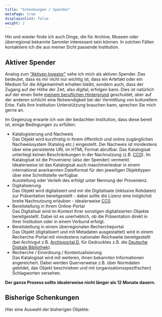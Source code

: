 ```yaml
---
title: "Schenkungen / Spenden"
metaPage: true
displayinlist: false
weight: 2
---
```


Hin und wieder finde ich auch Dinge, die für Archive, Museen oder überregional bekannte Sammler interessant sein können. In solchen Fällen kontaktiere ich die aus meiner Sicht passende Institution.

<a class="no-link" name="donation-conditions" id="donation-conditions"></a>
## Aktiver Spender

Analog zum ["Aktiven Investor"](https://de.wikipedia.org/wiki/Aktiver_Investor) sehe ich mich als aktiven Spender. Das bedeutet, dass es mir nicht nur wichtig ist, dass ein Artefakt oder ein Medium für die Allgemeinheit erhalten bleibt, sondern auch, dass der Zugang auf der Höhe der Zeit, also digital, erfolgen kann. Dies ist natürlich auf der einen Seite [meinem beruflichen Hintergrund](/about/#professional-interests) geschuldet, aber auf der anderen schlicht eine Notwendigkeit bei der Vermittlung von kulturellem Erbe. Falls Ihre Institution Unterstützung brauchen kann, sprechen Sie mich gerne an.

Im Gegenzug erwarte ich von der bedachten Institution, dass diese bereit ist, einige Bedingungen zu erfüllen:

<ul class="list-block">
    <li><div class="li-heading">Katalogisierung und Nachweis</div>
        <div class="li-body type-text">Das Objekt wird kurzfristig in Ihrem öffentlich und online zugänglichen Nachweissystem (Katalog etc.) eingestellt. Der Nachweis ist mindestens über eine persistente URL im HTML Format abrufbar. Das Katalogisat unterliegt keinen Beschränkungen in der Nachnutzung (z.B. <a href="https://creativecommons.org/share-your-work/public-domain/cc0/" title="CC0">CC0</a>). Im Katalogisat ist die Provenienz (also der Spender) vermerkt.
        </div>
        <div class="li-body type-text para">Idealerweise ist das Katalogisat auch maschinenlesbar in einem international anerkannten Dateiformat für den jeweiligen Objekttypen über eine Schnittstelle verfügbar.
        </div>
        <div class="li-body type-text para">Ausstellung oder Verleih des erfolgt unter Nennung der Provenienz.
        </div>
    </li>
    <li><div class="li-heading">Digitalisierung</div></li>
        <div class="li-body type-text">Das Objekt wird digitalisiert und mir die Digitalisate (inklusive Rohdaten) zur Präsentation bereitgestellt - dabei sollte die Lizenz eine möglichst breite Nachnutzung erlauben - idealerweise <a href="https://creativecommons.org/share-your-work/public-domain/cc0/" title="CC0">CC0</a>.
        </div>
    </li>
    <li><div class="li-heading">Bereitstellung in Ihrem Online-Portal</div></li>
        <div class="li-body type-text">Das Digitalisat wird im Kontext Ihrer sonstigen digitalisierten Objekte bereitgestellt. Dabei ist es unerheblich, ob die Präsentation direkt in Ihrer Institution oder in einem Verbund erfolgt.
        </div>
    </li>
    <li><div class="li-heading">Bereitstellung in einem überregionalen Rechercheportal</div></li>
        <div class="li-body type-text">Das Objekt (digitalisiert und mit Metadaten ausgestattet) wird in einem Recherche-Portal mit mindestens nationaler Reichweite bereitgestellt (bei Archivgut z.B. <a href="https://www.archivportal-d.de/" title="Archivportal D">Archivportal D</a>, für Gedrucktes z.B. die <a href="https://www.deutsche-digitale-bibliothek.de/" title="Deutsche Digitale Bibliothek">Deutsche Digitale Bibliothek</a>).
        </div>
    </li>
    <li><div class="li-heading">Recherche / Einordnung / Kontextualisierung</div></li>
        <div class="li-body type-text">Das Katalogisat wird mit weiteren, ihnen bekannten Informationen angereichert. Dabei werden  Querverweise z.B. über Normdaten gebildet, das Objekt beschrieben und mit (organisationsspezifischen) Schlagworten versehen.
        </div>
    </li>
</ul>

**Der ganze Prozess sollte idealerweise nicht länger als 12 Monate dauern.**

## Bisherige Schenkungen

Hier eine Auswahl der bisherigen Objekte:
